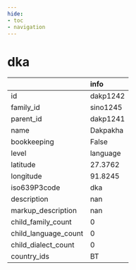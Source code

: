 ```yaml
---
hide:
- toc
- navigation
---
```

# dka
|                      | info     |
|:---------------------|:---------|
| id                   | dakp1242 |
| family_id            | sino1245 |
| parent_id            | dakp1241 |
| name                 | Dakpakha |
| bookkeeping          | False    |
| level                | language |
| latitude             | 27.3762  |
| longitude            | 91.8245  |
| iso639P3code         | dka      |
| description          | nan      |
| markup_description   | nan      |
| child_family_count   | 0        |
| child_language_count | 0        |
| child_dialect_count  | 0        |
| country_ids          | BT       |